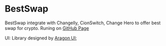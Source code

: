 # BestSwap

BestSwap integrate with Changelly, CionSwitch, Change Hero to offer best swap for crypto. Runing on [GitHub Page](https://antoncoding.github.io/best-swap/)

UI: Library designed by [Aragon UI](https://github.com/aragon/aragon-ui);
